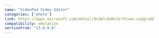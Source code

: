 ```yaml
---
name: "VideoPad Video Editor"
categories: ['photo']
link: https://apps.microsoft.com/detail/9n3blc6d9v3s?hl=en-us&gl=US
compatibility: emulation
versionFrom: "13.8.0.0"
---
```


